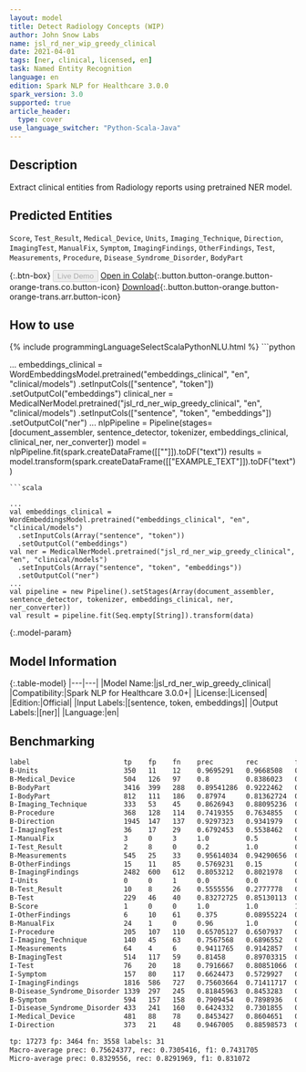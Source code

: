 ```yaml
---
layout: model
title: Detect Radiology Concepts (WIP)
author: John Snow Labs
name: jsl_rd_ner_wip_greedy_clinical
date: 2021-04-01
tags: [ner, clinical, licensed, en]
task: Named Entity Recognition
language: en
edition: Spark NLP for Healthcare 3.0.0
spark_version: 3.0
supported: true
article_header:
  type: cover
use_language_switcher: "Python-Scala-Java"
---
```


## Description

Extract clinical entities from Radiology reports using pretrained NER model.

## Predicted Entities

`Score`, `Test_Result`, `Medical_Device`, `Units`, `Imaging_Technique`, `Direction`, `ImagingTest`, `ManualFix`, `Symptom`, `ImagingFindings`, `OtherFindings`, `Test`, `Measurements`, `Procedure`, `Disease_Syndrome_Disorder`, `BodyPart`

{:.btn-box}
<button class="button button-orange" disabled>Live Demo</button>
[Open in Colab](https://colab.research.google.com/github/JohnSnowLabs/spark-nlp-workshop/blob/master/tutorials/Certification_Trainings/Healthcare/1.Clinical_Named_Entity_Recognition_Model.ipynb){:.button.button-orange.button-orange-trans.co.button-icon}
[Download](https://s3.amazonaws.com/auxdata.johnsnowlabs.com/clinical/models/jsl_rd_ner_wip_greedy_clinical_en_3.0.0_3.0_1617260438155.zip){:.button.button-orange.button-orange-trans.arr.button-icon}

## How to use



<div class="tabs-box" markdown="1">
{% include programmingLanguageSelectScalaPythonNLU.html %}
```python

...
embeddings_clinical = WordEmbeddingsModel.pretrained("embeddings_clinical", "en", "clinical/models")  .setInputCols(["sentence", "token"])  .setOutputCol("embeddings")
clinical_ner = MedicalNerModel.pretrained("jsl_rd_ner_wip_greedy_clinical", "en", "clinical/models")   .setInputCols(["sentence", "token", "embeddings"])   .setOutputCol("ner")
...
nlpPipeline = Pipeline(stages=[document_assembler, sentence_detector, tokenizer, embeddings_clinical, clinical_ner, ner_converter])
model = nlpPipeline.fit(spark.createDataFrame([[""]]).toDF("text"))
results = model.transform(spark.createDataFrame([["EXAMPLE_TEXT"]]).toDF("text"))
```
```scala

...
val embeddings_clinical = WordEmbeddingsModel.pretrained("embeddings_clinical", "en", "clinical/models")
  .setInputCols(Array("sentence", "token"))
  .setOutputCol("embeddings")
val ner = MedicalNerModel.pretrained("jsl_rd_ner_wip_greedy_clinical", "en", "clinical/models")
  .setInputCols(Array("sentence", "token", "embeddings"))
  .setOutputCol("ner")
...
val pipeline = new Pipeline().setStages(Array(document_assembler, sentence_detector, tokenizer, embeddings_clinical, ner, ner_converter))
val result = pipeline.fit(Seq.empty[String]).transform(data)
```
</div>

{:.model-param}
## Model Information

{:.table-model}
|---|---|
|Model Name:|jsl_rd_ner_wip_greedy_clinical|
|Compatibility:|Spark NLP for Healthcare 3.0.0+|
|License:|Licensed|
|Edition:|Official|
|Input Labels:|[sentence, token, embeddings]|
|Output Labels:|[ner]|
|Language:|en|

## Benchmarking

```bash
label                       tp    fp    fn    prec        rec         f1
B-Units                     350   11    12    0.9695291   0.9668508   0.96818805
B-Medical_Device            504   126   97    0.8         0.8386023   0.8188465
B-BodyPart                  3416  399   288   0.89541286  0.9222462   0.90863144
I-BodyPart                  812   111   186   0.87974     0.81362724  0.84539306
B-Imaging_Technique         333   53    45    0.8626943   0.88095236  0.87172776
B-Procedure                 368   128   114   0.7419355   0.7634855   0.75255626
B-Direction                 1945  147   137   0.9297323   0.9341979   0.93195975
I-ImagingTest               36    17    29    0.6792453   0.5538462   0.6101695
I-ManualFix                 3     0     3     1.0         0.5         0.6666667
I-Test_Result               2     8     0     0.2         1.0         0.3333333
B-Measurements              545   25    33    0.95614034  0.94290656  0.9494774
B-OtherFindings             15    11    85    0.5769231   0.15        0.23809524
B-ImagingFindings           2482  600   612   0.8053212   0.8021978   0.8037565
I-Units                     0     0     1     0.0         0.0         0.0
B-Test_Result               10    8     26    0.5555556   0.2777778   0.3703704
B-Test                      229   46    40    0.83272725  0.85130113  0.84191173
B-Score                     1     0     0     1.0         1.0         1.0
I-OtherFindings             6     10    61    0.375       0.08955224  0.14457832
B-ManualFix                 24    1     0     0.96        1.0         0.9795918
I-Procedure                 205   107   110   0.65705127  0.6507937   0.65390754
I-Imaging_Technique         140   45    63    0.7567568   0.6896552   0.7216495
I-Measurements              64    4     6     0.9411765   0.9142857   0.92753625
B-ImagingTest               514   117   59    0.81458     0.89703315  0.85382056
I-Test                      76    20    18    0.7916667   0.80851066  0.8000001
I-Symptom                   157   80    117   0.6624473   0.5729927   0.61448133
I-ImagingFindings           1816  586   727   0.75603664  0.71411717  0.73447925
B-Disease_Syndrome_Disorder 1339  297   245   0.81845963  0.8453283   0.831677
B-Symptom                   594   157   158   0.7909454   0.7898936   0.79041916
I-Disease_Syndrome_Disorder 433   241   160   0.6424332   0.7301855   0.6835044
I-Medical_Device            481   88    78    0.8453427   0.8604651   0.8528369
I-Direction                 373   21    48    0.9467005   0.88598573  0.91533744

tp: 17273 fp: 3464 fn: 3558 labels: 31
Macro-average prec: 0.75624377, rec: 0.7305416, f1: 0.7431705
Micro-average prec: 0.8329556, rec: 0.8291969, f1: 0.831072

```